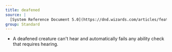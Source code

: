 ```yaml
---
title: deafened
source: |
  [System Reference Document 5.0](https://dnd.wizards.com/articles/features/systems-reference-document-srd)
group: Standard
---
```


* A deafened creature can't hear and automatically fails any ability check that requires hearing.
